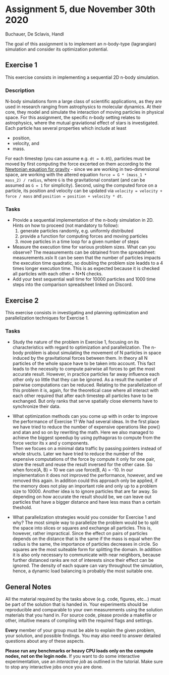 # Assignment 5, due November 30th 2020

Buchauer, De Sclavis, Handl


The goal of this assignment is to implement an n-body-type (lagrangian) simulation and consider its optimization potential.

## Exercise 1

This exercise consists in implementing a sequential 2D n-body simulation.

### Description

N-body simulations form a large class of scientific applications, as they are used in research ranging from astrophysics to molecular dynamics. At their core, they model and simulate the interaction of moving particles in physical space. For this assignment, the specific n-body setting relates to astrophysics, where the mutual graviational effect of stars is investigated. Each particle has several properties which include at least
- position,
- velocity, and
- mass.

For each timestep (you can assume e.g. `dt = 0.05`), particles must be moved by first computing the force excerted on them according to the [Newtonian equation for gravity](https://en.wikipedia.org/wiki/Newton%27s_law_of_universal_gravitation) - since we are working in two-dimensional space, are working with the altered equation `force = G * (mass_1 * mass_2) / radius`, where `G` is the gravitational constant (and can be assumed as `G = 1` for simplicity). Second, using the computed force on a particle, its position and velocity can be updated via `velocity = velocity + force / mass` and `position = position + velocity * dt`.

### Tasks

- Provide a sequential implementation of the n-body simulation in 2D. Hints on how to proceed (not mandatory to follow):
	1. generate particles randomly, e.g. uniformly distributed
	2. provide a function for computing forces and moving particles
	3. move particles in a time loop for a given number of steps
- Measure the execution time for various problem sizes. What can you observe?
The measurements can be obtained from the spreadsheet: measurements.xslx
It can be seen that the number of particles impacts the execution time quadratic, so doubling the problem size
leadds to a 4 times longer execution time. This is as expected because it is checked all particles with each other = N*N checks. 
- Add your best sequential wall time for 10000 particles and 1000 time steps into the comparison spreadsheet linked on Discord.

## Exercise 2

This exercise consists in investigating and planning optimization and parallelization techniques for Exercise 1.

### Tasks

- Study the nature of the problem in Exercise 1, focusing on its characteristics with regard to optimization and parallelization.
The n-body problem is about simulating the movement of N particles in space induced by the gravitational forces between them. In theory
all N particles of the whole space have to be taken into account. This fact leads to the necessity to compute pairwise all forces to get
the most accurate result. However, in practice particles far away influence each other only so little that they can be ignored. As a result the number
of pairwise computations can be reduced. Relating to the parallelization of this problem it is, again, for the theoretical case where all interact with each other required that after each timestep all particles have to be exchanged. But only ranks that serve spatially close elements have to synchronize their data. 

- What optimization methods can you come up with in order to improve the performance of Exercise 1?
We had several ideas. In the first place we have tried to reduce the number of expensive operations like pow() and atan and so on by rewriting the math. Here we also managed to achieve the biggest speedup by using pythagoras to compute from the force vector its x and y components.  
Then we focues on a minimal data traffic by passing pointers instead of whole structs. Later we have tried to reduce the number of the expensive computations of the force by compute it only for one pair, store the result and reuse the result inversed for the other case. So when force(A, B) = 10 we can use force(B, A) = -10. In our implementation it does not improved the performance, however, and we removed this again. In addition could this approach only be applied, if the memory does not play an important role and only up to a problem size to 10000. 
Another idea is to ignore particles that are far away. So depending on how accurate the result should be, we can leave out particles that have a bigger distance and have less mass than a certain theshold.

- What parallelization strategies would you consider for Exercise 1 and why?
The most simple way to parallelize the problem would be to split the space into slices or squares and exchange all particles. This is, however,
rather impractical. Since the effect on pairs of particles depends on the distance that is the same if the mass is equal when the radius is the same, the importance of particles decreases in circle. So squares are the most suiteable form for splitting the domain. In addition it is also only necessary to communicate with near neighbors, because further distanced ranks are not of interests since their effect can be ignored. The density of each square can vary throughout the simulation, hence, a dynamic load balancing is probably the most suitable one.   


## General Notes

All the material required by the tasks above (e.g. code, figures, etc...) must be part of the solution that is handed in. Your experiments should be reproducible and comparable to your own measurements using the solution materials that you hand in. For source code, please provide a makefile or other, intuitive means of compiling with the required flags and settings.

**Every** member of your group must be able to explain the given problem, your solution, and possible findings. You may also need to answer detailed questions about any of these aspects.

**Please run any benchmarks or heavy CPU loads only on the compute nodes, not on the login node.**
If you want to do some interactive experimentation, use an *interactive job* as outlined in the tutorial. Make sure to stop any interactive jobs once you are done.